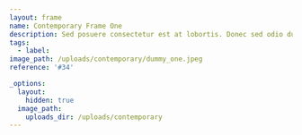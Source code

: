 ```yaml
---
layout: frame
name: Contemporary Frame One
description: Sed posuere consectetur est at lobortis. Donec sed odio dui. Lorem ipsum dolor sit amet, consectetur adipiscing elit. Aenean eu leo quam. Pellentesque ornare sem lacinia quam venenatis vestibulum. Cras justo odio, dapibus ac facilisis in, egestas eget quam.
tags:
  - label:
image_path: /uploads/contemporary/dummy_one.jpeg
reference: '#34'

_options:
  layout:
    hidden: true
  image_path:
    uploads_dir: /uploads/contemporary
---
```

